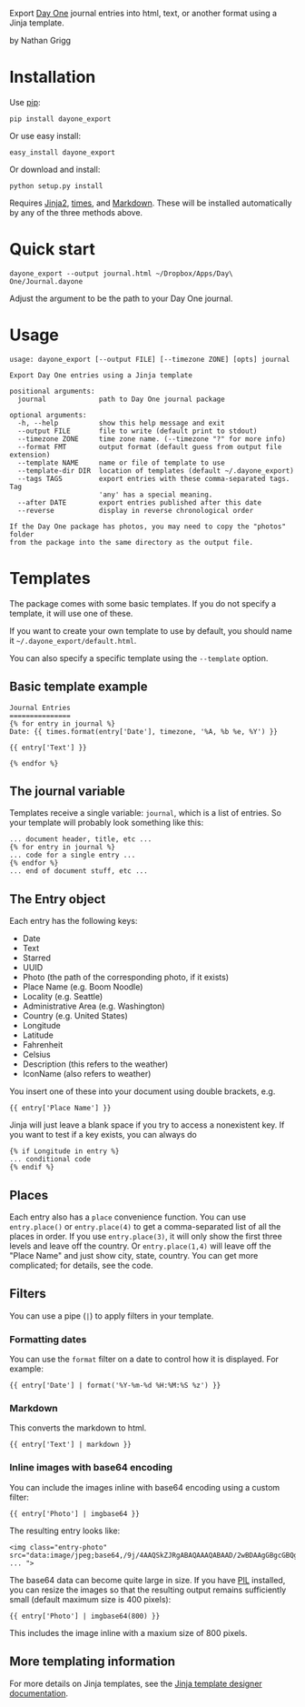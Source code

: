 Export [Day One][0] journal entries into html, text, or another format
using a Jinja template.

by Nathan Grigg

# Installation

Use [pip][4]:

    pip install dayone_export

Or use easy install:

    easy_install dayone_export

Or download and install:

    python setup.py install

Requires [Jinja2][1], [times][2], and [Markdown][3].
These will be installed automatically by any of the three methods above.

# Quick start

    dayone_export --output journal.html ~/Dropbox/Apps/Day\ One/Journal.dayone

Adjust the argument to be the path to your Day One journal.

# Usage

    usage: dayone_export [--output FILE] [--timezone ZONE] [opts] journal

    Export Day One entries using a Jinja template

    positional arguments:
      journal             path to Day One journal package

    optional arguments:
      -h, --help          show this help message and exit
      --output FILE       file to write (default print to stdout)
      --timezone ZONE     time zone name. (--timezone "?" for more info)
      --format FMT        output format (default guess from output file extension)
      --template NAME     name or file of template to use
      --template-dir DIR  location of templates (default ~/.dayone_export)
      --tags TAGS         export entries with these comma-separated tags. Tag
                          'any' has a special meaning.
      --after DATE        export entries published after this date
      --reverse           display in reverse chronological order

    If the Day One package has photos, you may need to copy the "photos" folder
    from the package into the same directory as the output file.

# Templates

The package comes with some basic templates. If you do not specify a template,
it will use one of these.

If you want to create your own template to use by default, you should name it `~/.dayone_export/default.html`.

You can also specify a specific template using the `--template` option.

## Basic template example

    Journal Entries
    ===============
    {% for entry in journal %}
    Date: {{ times.format(entry['Date'], timezone, '%A, %b %e, %Y') }}

    {{ entry['Text'] }}

    {% endfor %}

## The journal variable

Templates receive a single variable: `journal`, which is a list of entries.
So your template will probably look something like this:

    ... document header, title, etc ...
    {% for entry in journal %}
    ... code for a single entry ...
    {% endfor %}
    ... end of document stuff, etc ...

## The Entry object

Each entry has the following keys:

- Date
- Text
- Starred
- UUID
- Photo (the path of the corresponding photo, if it exists)
- Place Name (e.g. Boom Noodle)
- Locality (e.g. Seattle)
- Administrative Area (e.g. Washington)
- Country (e.g. United States)
- Longitude
- Latitude
- Fahrenheit
- Celsius
- Description (this refers to the weather)
- IconName (also refers to weather)

You insert one of these into your document using double brackets, e.g.

    {{ entry['Place Name'] }}

Jinja will just leave a blank space if you try to access a nonexistent key.
If you want to test if a key exists, you can always do

    {% if Longitude in entry %}
    ... conditional code
    {% endif %}

## Places

Each entry also has a `place` convenience function. You can use `entry.place()`
or `entry.place(4)` to get a comma-separated list of all the places in order.
If you use `entry.place(3)`, it will only show the first three levels and leave
off the country. Or `entry.place(1,4)` will leave off the "Place Name" and just
show city, state, country. You can get more complicated; for details,
see the code.

## Filters

You can use a pipe (`|`) to apply filters in your template.

### Formatting dates

You can use the  `format` filter on a date to control how it is displayed.
For example:

    {{ entry['Date'] | format('%Y-%m-%d %H:%M:%S %z') }}

### Markdown

This converts the markdown to html.

    {{ entry['Text'] | markdown }}


### Inline images with base64 encoding

You can include the images inline with base64 encoding using a custom filter:

    {{ entry['Photo'] | imgbase64 }}

The resulting entry looks like:

    <img class="entry-photo" src="data:image/jpeg;base64,/9j/4AAQSkZJRgABAQAAAQABAAD/2wBDAAgGBgcGBQgHBwcJCQgKDBQNDAsLDBkSEw8UHRofHh0a ... ">

The base64 data can become quite large in size. If you have [PIL][6]
installed, you can resize the images so that the resulting output
remains sufficiently small (default maximum size is 400 pixels):

    {{ entry['Photo'] | imgbase64(800) }}

This includes the image inline with a maxium size of 800 pixels.

## More templating information

For more details on Jinja templates, see the
[Jinja template designer documentation][5].

[0]: http://dayoneapp.com
[1]: http://jinja.pocoo.org
[2]: http://pypi.python.org/pypi/times/
[3]: http://freewisdom.org/projects/python-markdown/
[4]: http://www.pip-installer.org/en/latest/index.html
[5]: http://jinja.pocoo.org/docs/templates/
[6]: http://www.pythonware.com/products/pil/
